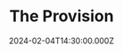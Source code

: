 ---
video:
  type: vimeo
  id: 909821005
speaker:
  permalink: bart-wilkins
  name: Bart Wilkins
title: The Provision
image: https://i.imgur.com/6T2qvnj.png
date: 2024-02-04T14:30:00.000Z
---